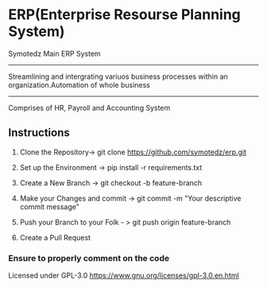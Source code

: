 # ERP(Enterprise Resourse Planning System)
 Symotedz Main ERP System
 ________________________________________________________________________________________________________________________________
 Streamlining and intergrating variuos business processes within an organization.Automation of whole business
 ________________________________________________________________________________________________________________________________

 Comprises of HR, Payroll and Accounting System

## Instructions
1) Clone the Repository-> git clone https://github.com/symotedz/erp.git

2) Set up the Environment -> pip install -r requirements.txt

3) Create a New Branch -> git checkout -b feature-branch

4) Make your Changes and commit -> git commit -m "Your descriptive commit message"
 
5) Push your Branch to your Folk - > git push origin feature-branch

6) Create a Pull Request

### Ensure to properly comment on the code

 Licensed under GPL-3.0 https://www.gnu.org/licenses/gpl-3.0.en.html

